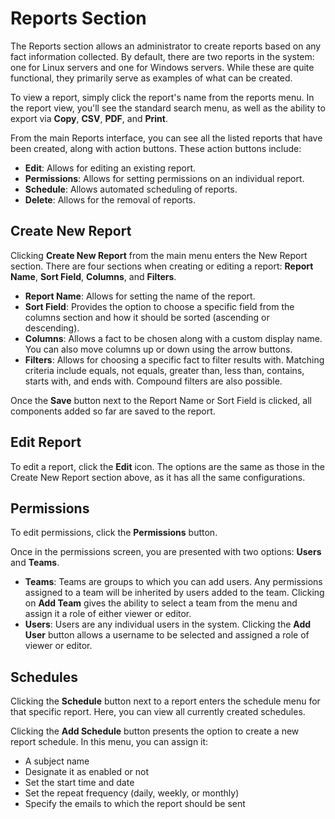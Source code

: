 # Reports Section

The Reports section allows an administrator to create reports based on any fact information collected. By default, there are two reports in the system: one for Linux servers and one for Windows servers. While these are quite functional, they primarily serve as examples of what can be created.

To view a report, simply click the report's name from the reports menu. In the report view, you'll see the standard search menu, as well as the ability to export via **Copy**, **CSV**, **PDF**, and **Print**.

From the main Reports interface, you can see all the listed reports that have been created, along with action buttons. These action buttons include:

- **Edit**: Allows for editing an existing report.
- **Permissions**: Allows for setting permissions on an individual report.
- **Schedule**: Allows automated scheduling of reports.
- **Delete**: Allows for the removal of reports.

## Create New Report

Clicking **Create New Report** from the main menu enters the New Report section. There are four sections when creating or editing a report: **Report Name**, **Sort Field**, **Columns**, and **Filters**.

- **Report Name**: Allows for setting the name of the report.
- **Sort Field**: Provides the option to choose a specific field from the columns section and how it should be sorted (ascending or descending).
- **Columns**: Allows a fact to be chosen along with a custom display name. You can also move columns up or down using the arrow buttons.
- **Filters**: Allows for choosing a specific fact to filter results with. Matching criteria include equals, not equals, greater than, less than, contains, starts with, and ends with. Compound filters are also possible.

Once the **Save** button next to the Report Name or Sort Field is clicked, all components added so far are saved to the report.

## Edit Report

To edit a report, click the **Edit** icon. The options are the same as those in the Create New Report section above, as it has all the same configurations.

## Permissions

To edit permissions, click the **Permissions** button.

Once in the permissions screen, you are presented with two options: **Users** and **Teams**.

- **Teams**: Teams are groups to which you can add users. Any permissions assigned to a team will be inherited by users added to the team. Clicking on **Add Team** gives the ability to select a team from the menu and assign it a role of either viewer or editor.
- **Users**: Users are any individual users in the system. Clicking the **Add User** button allows a username to be selected and assigned a role of viewer or editor.

## Schedules

Clicking the **Schedule** button next to a report enters the schedule menu for that specific report. Here, you can view all currently created schedules.

Clicking the **Add Schedule** button presents the option to create a new report schedule. In this menu, you can assign it:

- A subject name
- Designate it as enabled or not
- Set the start time and date
- Set the repeat frequency (daily, weekly, or monthly)
- Specify the emails to which the report should be sent
